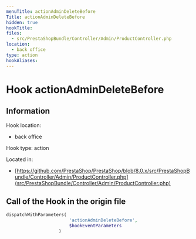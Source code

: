 ```yaml
---
menuTitle: actionAdminDeleteBefore
Title: actionAdminDeleteBefore
hidden: true
hookTitle: 
files:
  - src/PrestaShopBundle/Controller/Admin/ProductController.php
location:
  - back office
type: action
hookAliases:
---
```


# Hook actionAdminDeleteBefore

## Information

Hook location:
  - back office

Hook type: action

Located in: 
  - [https://github.com/PrestaShop/PrestaShop/blob/8.0.x/src/PrestaShopBundle/Controller/Admin/ProductController.php](src/PrestaShopBundle/Controller/Admin/ProductController.php)

## Call of the Hook in the origin file

```php
dispatchWithParameters(
                        'actionAdminDeleteBefore',
                        $hookEventParameters
                    )
```